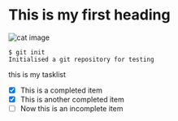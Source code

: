 # This is my first heading

![cat image](https://github.com/user-attachments/assets/10f16b83-dee6-4c9a-aafb-d545b5d10069)

```
$ git init
Initialised a git repository for testing
```

this is my tasklist
- [x] This is a completed item
- [x] This is another completed item
- [ ] Now this is an incomplete item 
